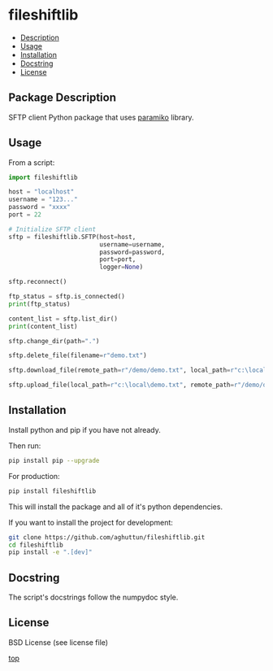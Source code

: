 # fileshiftlib

- [Description](#package-description)
- [Usage](#usage)
- [Installation](#installation)
- [Docstring](#docstring)
- [License](#license)

## Package Description

SFTP client Python package that uses [paramiko](https://pypi.org/project/paramiko/) library.

## Usage

From a script:

```python
import fileshiftlib

host = "localhost"
username = "123..."
password = "xxxx"
port = 22

# Initialize SFTP client
sftp = fileshiftlib.SFTP(host=host,
                         username=username,
                         password=password,
                         port=port,
                         logger=None)
```

```python
sftp.reconnect()
```

```python
ftp_status = sftp.is_connected()
print(ftp_status)
```

```python
content_list = sftp.list_dir()
print(content_list)
```

```python
sftp.change_dir(path=".")
```

```python
sftp.delete_file(filename=r"demo.txt")
```

```python
sftp.download_file(remote_path=r"/demo/demo.txt", local_path=r"c:\local\demo.txt")
```

```python
sftp.upload_file(local_path=r"c:\local\demo.txt", remote_path=r"/demo/demo.txt")
```

## Installation

Install python and pip if you have not already.

Then run:

```bash
pip install pip --upgrade
```

For production:

```bash
pip install fileshiftlib
```

This will install the package and all of it's python dependencies.

If you want to install the project for development:

```bash
git clone https://github.com/aghuttun/fileshiftlib.git
cd fileshiftlib
pip install -e ".[dev]"
```

## Docstring

The script's docstrings follow the numpydoc style.

## License

BSD License (see license file)

[top](#fileshiftlib)

